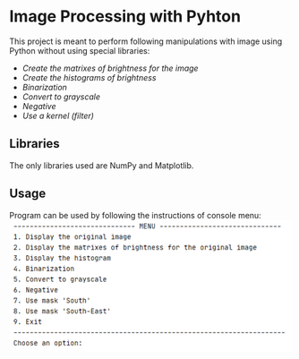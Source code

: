 # Image Processing with Pyhton
This project is meant to perform following manipulations with image using Python without using special libraries:
* _Create the matrixes of brightness for the image_
* _Create the histograms of brightness_
* _Binarization_
* _Convert to grayscale_
* _Negative_
* _Use a kernel (filter)_

## Libraries
The only libraries used are NumPy and Matplotlib.

## Usage
Program can be used by following the instructions of console menu:
![Menu](menu_img.png)